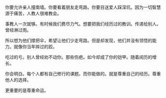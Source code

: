 你要允许亲人撞南墙。你要看着朋友走弯路。你要目送爱人踩深坑。因为一切智慧源于痛苦，人教人很难教会。

事教人一次就够。有时候我们费尽力气。想要把我们经历过的教训。传递给别人。曾经淋过雨。

所以想为他们撑把伞，希望让他们少走弯路。但是却发现，他们并没有领悟的能力。就像你当年摔过的跤。

吃过的亏。别人曾经劝不动你。那些伤疤。如今却成了你的铠甲。随着阅历的增长。

你会明白。每个人都有自己修行的课题。而你能做的。就是尊重自己的经历。尊重他人的选择。

更重要的是尊重命运。